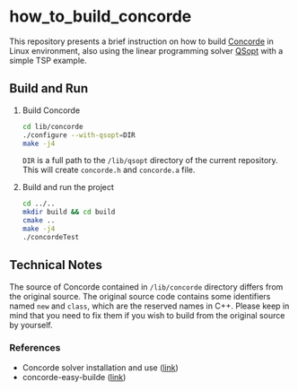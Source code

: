# how_to_build_concorde

This repository presents a brief instruction on how to build [Concorde](http://www.math.uwaterloo.ca/tsp/concorde/) in Linux environment, also using the linear programming solver [QSopt](https://www.math.uwaterloo.ca/~bico/qsopt/) with a simple TSP example. 

## Build and Run

1. Build Concorde
    ```sh
    cd lib/concorde
    ./configure --with-qsopt=DIR
    make -j4
    ```
    `DIR` is a full path to the `/lib/qsopt` directory of the current repository. This will create `concorde.h` and `concorde.a` file.


2. Build and run the project 

   ```sh
   cd ../..
   mkdir build && cd build
   cmake ..
   make -j4
   ./concordeTest
   ```

## Technical Notes

The source of Concorde contained in `/lib/concorde` directory differs from the original source. The original source code contains some identifiers named `new` and `class`, which are the reserved names in C++. Please keep in mind that you need to fix them if you wish to build from the original source by yourself. 

### References
- Concorde solver installation and use ([link](https://www.researchgate.net/publication/324485167_Concorde_solver_installation_and_use))
- concorde-easy-builde ([link](https://github.com/alberto-santini/concorde-easy-build))
